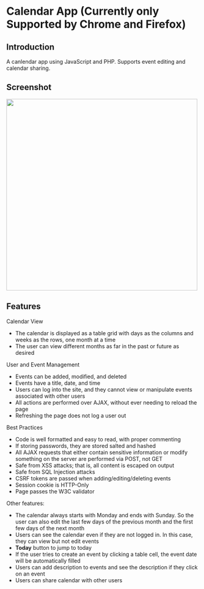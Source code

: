 # Calendar App (Currently only Supported by Chrome and Firefox)

## Introduction

A canlendar app using JavaScript and PHP. Supports event editing and calendar sharing.

## Screenshot
<img src="https://www.tzheng.org/media/portfolio/images/calendar.jpg" width="500"/>

## Features

Calendar View
* The calendar is displayed as a table grid with days as the columns and weeks as the rows, one month at a time 
* The user can view different months as far in the past or future as desired 

User and Event Management
* Events can be added, modified, and deleted 
* Events have a title, date, and time 
* Users can log into the site, and they cannot view or manipulate events associated with other users 
* All actions are performed over AJAX, without ever needing to reload the page 
* Refreshing the page does not log a user out 

Best Practices 
* Code is well formatted and easy to read, with proper commenting 
* If storing passwords, they are stored salted and hashed 
* All AJAX requests that either contain sensitive information or modify something on the server are performed via POST, not GET 
* Safe from XSS attacks; that is, all content is escaped on output 
* Safe from SQL Injection attacks 
* CSRF tokens are passed when adding/editing/deleting events 
* Session cookie is HTTP-Only 
* Page passes the W3C validator 

Other features:
* The calendar always starts with Monday and ends with Sunday.
So the user can also edit the last few days of the previous month and the first few days of the next month
* Users can see the calendar even if they are not logged in. In this case, they can view but not edit events
* **Today** button to jump to today
* If the user tries to create an event by clicking a table cell, the event date will be automatically filled
* Users can add description to events and see the description if they click on an event
* Users can share calendar with other users
